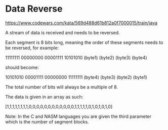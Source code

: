 # Data Reverse

https://www.codewars.com/kata/569d488d61b812a0f7000015/train/java

A stream of data is received and needs to be reversed.

Each segment is 8 bits long, meaning the order of these segments needs to be reversed, for example:

11111111  00000000  00001111  10101010
(byte1)   (byte2)   (byte3)   (byte4)

should become:

10101010  00001111  00000000  11111111
(byte4)   (byte3)   (byte2)   (byte1)

The total number of bits will always be a multiple of 8.

The data is given in an array as such:

[1,1,1,1,1,1,1,1,0,0,0,0,0,0,0,0,0,0,0,0,1,1,1,1,1,0,1,0,1,0,1,0]

Note: In the C and NASM languages you are given the third parameter which is the number of segment blocks.
